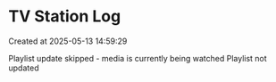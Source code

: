 # TV Station Log

Created at 2025-05-13 14:59:29

Playlist update skipped - media is currently being watched
Playlist not updated
